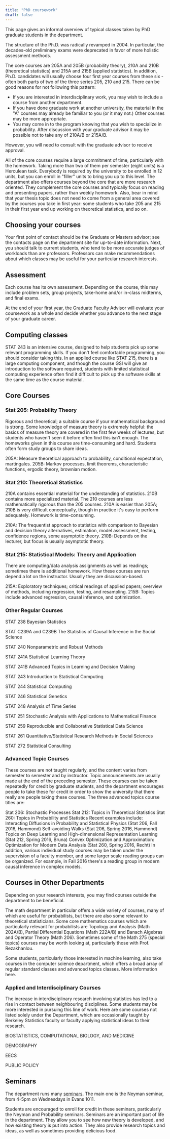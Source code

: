```yaml
---
title: "PhD coursework"
draft: false
---
```


This page gives an informal overview of typical classes taken by PhD graduate students in the department.

The structure of the Ph.D. was radically revamped in 2004. In particular, the decades-old preliminary exams were deprecated in favor of more holistic assessment methods.

The core courses are 205A and 205B (probability theory), 210A and 210B (theoretical statistics) and 215A and 215B (applied statistics). In addition, Ph.D. candidates will usually choose four first year courses from these six - often both parts of two of the three series 205, 210 and 215. There can be good reasons for not following this pattern:

- If you are interested in interdisciplinary work, you may wish to include a course from another department.
- If you have done graduate work at another university, the material in the "A" courses may already be familiar to you (or it may not.) Other courses may be more appropriate.
- You may come in to the program knowing that you wish to specialize in probability. After discussion with your graduate advisor it may be possible not to take any of 210A/B or 215A/B.

However, you will need to consult with the graduate advisor to receive approval.

All of the core courses require a large commitment of time, particularly with the homework. Taking more than two of them per semester (eight units) is a Herculean task. Everybody is required by the university to be enrolled in 12 units, but you can enroll in "filler" units to bring you up to this level. The department also offers courses beyond the core that are more research oriented. They complement the core courses and typically focus on reading and presenting papers, rather than weekly homework. Also, bear in mind that your thesis topic does not need to come from a general area covered by the courses you take in first year: some students who take 205 and 215 in their first year end up working on theoretical statistics, and so on.


## Choosing your courses

Your first point of contact should be the Graduate or Masters advisor; see the contacts page on the department site for up-to-date information. Next, you should talk to current students, who tend to be more accurate judges of workloads than are professors. Professors can make recommendations about which classes may be useful for your particular research interests.

## Assessment

Each course has its own assessment. Depending on the course, this may include problem sets, group projects, take-home and/or in-class midterms, and final exams.

At the end of your first year, the Graduate Faculty Advisor will evaluate your coursework as a whole and decide whether you advance to the next stage of your graduate career.

## Computing classes

STAT 243 is an intensive course, designed to help students pick up some relevant programming skills. If you don't feel comfortable programming, you should consider taking this. In an applied course like STAT 215, there is a large computing component, and though the course GSI will give an introduction to the software required, students with limited statistical computing experience often find it difficult to pick up the software skills at the same time as the course material.

## Core Courses

### Stat 205: Probability Theory

Rigorous and theoretical; a suitable course if your mathematical background is strong. Some knowledge of measure theory is extremely helpful: the basics of measure theory are covered in the first few weeks of lectures, but students who haven't seen it before often find this isn't enough. The homeworks given in this course are time-consuming and hard. Students often form study groups to share ideas.

205A: Measure theoretical approach to probability, conditional expectation, martingales. 205B: Markov processes, limit theorems, characteristic functions, ergodic theory, brownian motion.

### Stat 210: Theoretical Statistics

210A contains essential material for the understanding of statistics. 210B contains more specialized material. The 210 courses are less mathematically rigorous than the 205 courses. 210A is easier than 205A; 210B is very difficult conceptually, though in practice it's easy to perform adequately. Homework is time-consuming.

210A: The frequentist approach to statistics with comparison to Bayesian and decision theory alternatives, estimation, model assessment, testing, confidence regions, some asymptotic theory. 210B: Depends on the lecturer, but focus is usually asymptotic theory.

### Stat 215: Statistical Models: Theory and Application

There are computing/data analysis assignments as well as readings; sometimes there is additional homework. How these courses are run depend a lot on the instructor. Usually they are discussion-based.

215A: Exploratory techniques; critical readings of applied papers; overview of methods, including regression, testing, and resampling. 215B: Topics include advanced regression, causal inference, and optimization.

### Other Regular Courses

STAT 238 Bayesian Statistics 

STAT C239A and C239B The Statistics of Causal Inference in the Social Science

STAT 240 Nonparametric and Robust Methods

STAT 241A Statistical Learning Theory

STAT 241B Advanced Topics in Learning and Decision Making

STAT 243 Introduction to Statistical Computing

STAT 244 Statistical Computing

STAT 246 Statistical Genetics

STAT 248 Analysis of Time Series

STAT 251 Stochastic Analysis with Applications to Mathematical Finance

STAT 259 Reproducible and Collaborative Statistical Data Science

STAT 261 Quantitative/Statistical Research Methods in Social Sciences

STAT 272 Statistical Consulting

### Advanced Topic Courses

These courses are not taught regularly, and the content varies from semester to semester and by instructor. Topic announcements are usually made at the end of the preceding semester. These courses can be taken repeatedly for credit by graduate students, and the department encourages people to take these for credit in order to show the university that there really are people taking these courses. The three advanced topics course titles are:

Stat 206: Stochastic Processes
Stat 212: Topics in Theoretical Statistics
Stat 260: Topics in Probability and Statistics
Recent examples include:
Interacting Diffusions in Probability and Statistical Physics (Stat 206, Fall 2016, Hammond)
Self-avoiding Walks (Stat 206, Spring 2016, Hammond)
Topics on Deep Learning and High-dimensional Representation Learning (Stat 212, Spring 2016, Bruna)
Convex Optimization and Approximation: Optimization for Modern Data Analysis (Stat 260, Spring 2016, Recht)
In addition, various individual study courses may be taken under the supervision of a faculty member, and some larger scale reading groups can be organized. For example, in Fall 2016 there's a reading group in modern causal inference in complex models.

## Courses in Other Departments

Depending on your research interests, you may find courses outside the department to be beneficial.

The math department in particular offers a wide variety of courses, many of which are useful for probabilists, but there are also some relevant to theoretical statisticians. Some core mathematics courses which are particularly relevant for probabilists are Topology and Analysis (Math 202A/B), Partial Differential Equations (Math 222A/B) and Banach Algebras and Operator Theory (Math 206). Sometimes some of the Math 275 (special topics) courses may be worth looking at, particularly those with Prof. Rezakhanlou.


Some students, particularly those interested in machine learning, also take courses in the computer science department, which offers a broad array of regular standard classes and advanced topics classes. More information here.

### Applied and Interdisciplinary Courses 

The increase in interdisciplinary research involving statistics has led to a rise in contact between neighbouring disciplines. Some students may be more interested in pursuing this line of work. Here are some courses not listed solely under the Department, which are occasionally taught by Berkeley Statistics faculty or faculty applying statistical ideas to their research.

BIOSTATISTICS, COMPUTATIONAL BIOLOGY, AND MEDICINE

DEMOGRAPHY

EECS

PUBLIC POLICY


## Seminars

The department runs many [seminars](http://statistics.berkeley.edu/research/seminars). The main one is the Neyman seminar, from 4-5pm on Wednesdays in Evans 1011.

Students are encouraged to enroll for credit in these seminars, particularly the Neyman and Probability seminars. Seminars are an important part of life in the department. They allow you to see how new theory is developed, and how existing theory is put into action. They also provide research topics and ideas, as well as sometimes providing delicious food.
